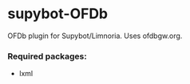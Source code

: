 # supybot-OFDb #

OFDb plugin for Supybot/Limnoria. Uses ofdbgw.org. 

### Required packages: ###

* lxml
